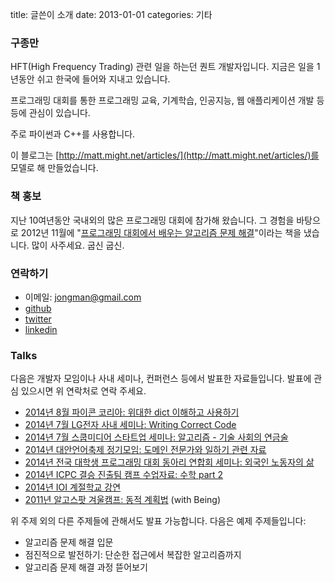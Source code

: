 title: 글쓴이 소개
date: 2013-01-01
categories: 기타

### 구종만

HFT(High Frequency Trading) 관련 일을 하<s>는</s>던 퀀트 개발자입니다. 지금은 일을 1년동안 쉬고 한국에 들어와 지내고 있습니다.

프로그래밍 대회를 통한 프로그래밍 교육, 기계학습, 인공지능, 웹 애플리케이션 개발 등등에 관심이 있습니다.

주로 파이썬과 C++를 사용합니다.

이 블로그는 [http://matt.might.net/articles/](http://matt.might.net/articles/)를 모델로 해 만들었습니다.

### 책 홍보

지난 10여년동안 국내외의 많은 프로그래밍 대회에 참가해 왔습니다. 그 경험을 바탕으로 2012년 11월에 "[프로그래밍 대회에서 배우는 알고리즘 문제 해결](http://book.algospot.com)"이라는 책을 냈습니다. 많이 사주세요. 굽신 굽신.

### 연락하기

* 이메일: jongman@gmail.com
* [github](http://github.com/jongman)
* [twitter](http://twitter.com/jongman)
* [linkedin](http://www.linkedin.com/in/jongman)

### Talks

다음은 개발자 모임이나 사내 세미나, 컨퍼런스 등에서 발표한 자료들입니다. 
발표에 관심 있으시면 위 연락처로 연락 주세요.

* [2014년 8월 파이콘 코리아: 위대한 dict 이해하고 사용하기](https://speakerdeck.com/jongman/2014-pycon-kr-widaehan-dict-ihaehago-sayonghagi)
* [2014년 7월 LG전자 사내 세미나: Writing Correct Code](https://speakerdeck.com/jongman/writing-correct-code)
* [2014년 7월 스쿱미디어 스타트업 세미나: 알고리즘 - 기술 사회의 연금술](https://speakerdeck.com/jongman/algorijeum-gisul-sahoeyi-yeongeumsul)
* [2014년 대안언어축제 정기모임: 도메인 전문가와 일하기 관련 자료](http://github.com/jongman/altlang)
* [2014년 전국 대학생 프로그래밍 대회 동아리 연합회 세미나: 외국인 노동자의 삶](https://speakerdeck.com/jongman/oegugin-falsedongjayi-salm)
* [2014년 ICPC 결승 진출팀 캠프 수업자료: 수학 part 2](http://andromeda-express.com/wfcamp/#slide1)
* [2014년 IOI 계절학교 강연](http://andromeda-express.com/ioi2014/)
* [2011년 알고스팟 겨울캠프: 동적 계획법](https://speakerdeck.com/jongman/oegugin-falsedongjayi-salm) (with Being)

위 주제 외의 다른 주제들에 관해서도 발표 가능합니다. 다음은 예제 주제들입니다:

* 알고리즘 문제 해결 입문
* 점진적으로 발전하기: 단순한 접근에서 복잡한 알고리즘까지
* 알고리즘 문제 해결 과정 뜯어보기
